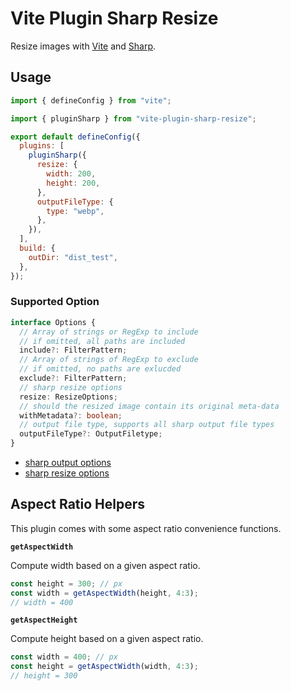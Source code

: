 # Vite Plugin Sharp Resize

Resize images with [Vite](https://vitejs.dev/) and
[Sharp](https://sharp.pixelplumbing.com/).

## Usage

```js
import { defineConfig } from "vite";

import { pluginSharp } from "vite-plugin-sharp-resize";

export default defineConfig({
  plugins: [
    pluginSharp({
      resize: {
        width: 200,
        height: 200,
      },
      outputFileType: {
        type: "webp",
      },
    }),
  ],
  build: {
    outDir: "dist_test",
  },
});
```

### Supported Option

```typescript
interface Options {
  // Array of strings or RegExp to include
  // if omitted, all paths are included
  include?: FilterPattern;
  // Array of strings of RegExp to exclude
  // if omitted, no paths are exlucded
  exclude?: FilterPattern;
  // sharp resize options
  resize: ResizeOptions;
  // should the resized image contain its original meta-data
  withMetadata?: boolean;
  // output file type, supports all sharp output file types
  outputFileType?: OutputFiletype;
}
```

- [sharp output options](https://sharp.pixelplumbing.com/api-output)
- [sharp resize options](https://sharp.pixelplumbing.com/api-resize)

## Aspect Ratio Helpers

This plugin comes with some aspect ratio convenience functions.

**`getAspectWidth`**

Compute width based on a given aspect ratio.

```js
const height = 300; // px
const width = getAspectWidth(height, 4:3);
// width = 400
```

**`getAspectHeight`**

Compute height based on a given aspect ratio.

```js
const width = 400; // px
const height = getAspectWidth(width, 4:3);
// height = 300
```
